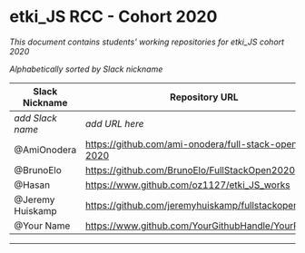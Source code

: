 # etki_JS RCC - Cohort 2020

*This document contains students' working repositories for etki_JS cohort 2020* 

*Alphabetically sorted by Slack nickname*

| Slack Nickname | Repository URL |
| ------ | ----------- |
|*add Slack name*|*add URL here* |
| @AmiOnodera | https://github.com/ami-onodera/full-stack-open-2020 |
| @BrunoElo  |https://github.com/BrunoElo/FullStackOpen2020 |
| @Hasan  | https://www.github.com/oz1127/etki_JS_works |
| @Jeremy Huiskamp | https://github.com/jeremyhuiskamp/fullstackopen.com/ |
| @Your Name  |https://www.github.com/YourGithubHandle/YourRepo |

---

